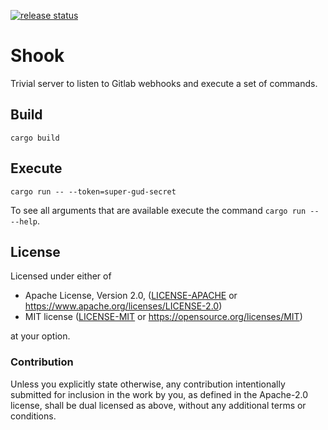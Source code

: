 [![release status](https://github.com/geoffjay/shook/actions/workflows/release.yml/badge.svg)](https://github.com/geoffjay/shook/actions?query=workflow%3A%22release%22)

# Shook

Trivial server to listen to Gitlab webhooks and execute a set of commands.

## Build

```shell
cargo build
```

## Execute

```shell
cargo run -- --token=super-gud-secret
```

To see all arguments that are available execute the command `cargo run -- --help`.

## License

Licensed under either of

* Apache License, Version 2.0, ([LICENSE-APACHE](LICENSE-APACHE) or https://www.apache.org/licenses/LICENSE-2.0)
* MIT license ([LICENSE-MIT](LICENSE-MIT) or https://opensource.org/licenses/MIT)

at your option.

### Contribution

Unless you explicitly state otherwise, any contribution intentionally
submitted for inclusion in the work by you, as defined in the Apache-2.0
license, shall be dual licensed as above, without any additional terms or
conditions.
